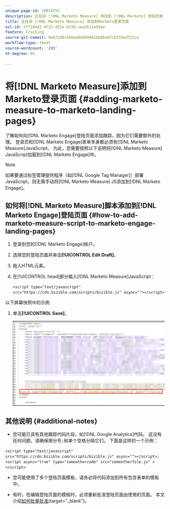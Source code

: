 ```yaml
---
unique-page-id: 18874755
description: 正在将 [!DNL Marketo Measure] 添加到 [!DNL Marketo] 登陆页面 —  [!DNL Marketo Measure]
title: 正在将 [!DNL Marketo Measure] 添加到Marketo登录页面
exl-id: 3771d4d2-8723-452a-b23d-cea3b11ab9ee
feature: Tracking
source-git-commit: 9e672d0c568ee0b889461bb8ba6fc6333edf31ce
workflow-type: tm+mt
source-wordcount: '209'
ht-degree: 0%

---
```


# 将[!DNL Marketo Measure]添加到Marketo登录页面 {#adding-marketo-measure-to-marketo-landing-pages}

了解如何向[!DNL Marketo Engage]登陆页面添加跟踪，因为它们需要额外的处理。 登录页和[!DNL Marketo Engage]表单本身都必须有[!DNL Marketo Measure]JavaScript。 为此，您需要按照以下说明将[!DNL Marketo Measure] JavaScript加载到[!DNL Marketo Engage]中。

>[!NOTE]
>
>如果要通过标签管理提供程序（如[!DNL Google Tag Manager]）部署JavaScript，则无需手动将[!DNL Marketo Measure] JS添加到[!DNL Marketo Engage]。

## 如何将[!DNL Marketo Measure]脚本添加到[!DNL Marketo Engage]登陆页面 {#how-to-add-marketo-measure-script-to-marketo-engage-landing-pages}

1. 登录到您的[!DNL Marketo Engage]帐户。
1. 选择您的登陆页面并单击&#x200B;**[!UICONTROL Edit Draft]**。
1. 拖入HTML元素。
1. 在[!UICONTROL head]部分输入[!DNL Marketo Measure]JavaScript：

   `<script type="text/javascript" src="https://cdn.bizible.com/scripts/bizible.js" async=""></script>`

以下屏幕快照中的示例

1. 单击&#x200B;**[!UICONTROL Save]**。

   ![](assets/adding-bizible-to-marketo-landing-pages-1.png)

## 其他说明 {#additional-notes}

* 您可能已具有其他跟踪代码片段，如[!DNL Google Analytics]代码。 这没有任何问题，请确保用分号`;`和单个空格分隔它们。 下面是这样的一个示例：

`<script type="text/javascript" src="https://cdn.bizible.com/scripts/bizible.js" async=""></script>; <script async="true" type="someothercode" src="someotherfile.js" ></script>`

* 您可能使用了多个登陆页面模板，请务必将代码添加到所有包含表单的模板中。

* 有时，在编辑登陆页面的模板时，必须重新批准登陆页面由使用的页面。 本文介绍[如何批量批准](https://experienceleague.adobe.com/docs/marketo/using/product-docs/demand-generation/landing-pages/landing-page-actions/approve-multiple-landing-pages-at-once.html?lang=zh-Hans){target="_blank"}。
